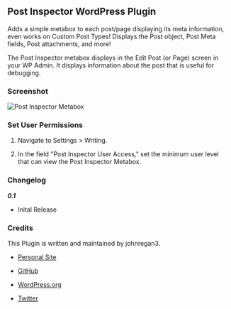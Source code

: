 ## Post Inspector WordPress Plugin ##

Adds a simple metabox to each post/page displaying its meta information, even works on Custom Post Types!  Displays the Post object, 
Post Meta fields, Post attachments, and more!

The Post Inspector metabox displays in the Edit Post (or Page) screen in your WP Admin.  It displays information about the post that is useful for debugging.

### Screenshot ###

![Post Inspector Metabox](https://raw.github.com/johnregan3/post-inspector/master/assets/screenshot-01.png "Post Inspector Metabox")

### Set User Permissions ###

1.  Navigate to Settings > Writing.

2.  In the field "Post Inspector User Access," set the minimum user level that can view the Post Inspector Metabox.

### Changelog ###

***0.1***
* Inital Release

### Credits ###

This Plugin is written and maintained by johnregan3.

* [Personal Site](http://johnregan3.com)

* [GitHub](https://github.com/johnregan3)

* [WordPress.org](http://profiles.wordpress.org/johnregan3)

* [Twitter](https://twitter.com/johnregan3)